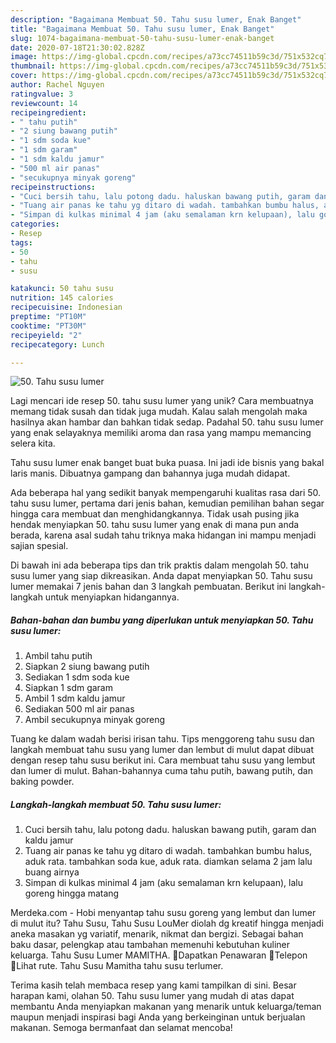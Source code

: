 ```yaml
---
description: "Bagaimana Membuat 50. Tahu susu lumer, Enak Banget"
title: "Bagaimana Membuat 50. Tahu susu lumer, Enak Banget"
slug: 1074-bagaimana-membuat-50-tahu-susu-lumer-enak-banget
date: 2020-07-18T21:30:02.828Z
image: https://img-global.cpcdn.com/recipes/a73cc74511b59c3d/751x532cq70/50-tahu-susu-lumer-foto-resep-utama.jpg
thumbnail: https://img-global.cpcdn.com/recipes/a73cc74511b59c3d/751x532cq70/50-tahu-susu-lumer-foto-resep-utama.jpg
cover: https://img-global.cpcdn.com/recipes/a73cc74511b59c3d/751x532cq70/50-tahu-susu-lumer-foto-resep-utama.jpg
author: Rachel Nguyen
ratingvalue: 3
reviewcount: 14
recipeingredient:
- " tahu putih"
- "2 siung bawang putih"
- "1 sdm soda kue"
- "1 sdm garam"
- "1 sdm kaldu jamur"
- "500 ml air panas"
- "secukupnya minyak goreng"
recipeinstructions:
- "Cuci bersih tahu, lalu potong dadu. haluskan bawang putih, garam dan kaldu jamur"
- "Tuang air panas ke tahu yg ditaro di wadah. tambahkan bumbu halus, aduk rata. tambahkan soda kue, aduk rata. diamkan selama 2 jam lalu buang airnya"
- "Simpan di kulkas minimal 4 jam (aku semalaman krn kelupaan), lalu goreng hingga matang"
categories:
- Resep
tags:
- 50
- tahu
- susu

katakunci: 50 tahu susu 
nutrition: 145 calories
recipecuisine: Indonesian
preptime: "PT10M"
cooktime: "PT30M"
recipeyield: "2"
recipecategory: Lunch

---
```



![50. Tahu susu lumer](https://img-global.cpcdn.com/recipes/a73cc74511b59c3d/751x532cq70/50-tahu-susu-lumer-foto-resep-utama.jpg)

Lagi mencari ide resep 50. tahu susu lumer yang unik? Cara membuatnya memang tidak susah dan tidak juga mudah. Kalau salah mengolah maka hasilnya akan hambar dan bahkan tidak sedap. Padahal 50. tahu susu lumer yang enak selayaknya memiliki aroma dan rasa yang mampu memancing selera kita.

Tahu susu lumer enak banget buat buka puasa. Ini jadi ide bisnis yang bakal laris manis. Dibuatnya gampang dan bahannya juga mudah didapat.

Ada beberapa hal yang sedikit banyak mempengaruhi kualitas rasa dari 50. tahu susu lumer, pertama dari jenis bahan, kemudian pemilihan bahan segar hingga cara membuat dan menghidangkannya. Tidak usah pusing jika hendak menyiapkan 50. tahu susu lumer yang enak di mana pun anda berada, karena asal sudah tahu triknya maka hidangan ini mampu menjadi sajian spesial.


Di bawah ini ada beberapa tips dan trik praktis dalam mengolah 50. tahu susu lumer yang siap dikreasikan. Anda dapat menyiapkan 50. Tahu susu lumer memakai 7 jenis bahan dan 3 langkah pembuatan. Berikut ini langkah-langkah untuk menyiapkan hidangannya.

<!--inarticleads1-->

##### Bahan-bahan dan bumbu yang diperlukan untuk menyiapkan 50. Tahu susu lumer:

1. Ambil  tahu putih
1. Siapkan 2 siung bawang putih
1. Sediakan 1 sdm soda kue
1. Siapkan 1 sdm garam
1. Ambil 1 sdm kaldu jamur
1. Sediakan 500 ml air panas
1. Ambil secukupnya minyak goreng


Tuang ke dalam wadah berisi irisan tahu. Tips menggoreng tahu susu dan langkah membuat tahu susu yang lumer dan lembut di mulut dapat dibuat dengan resep tahu susu berikut ini. Cara membuat tahu susu yang lembut dan lumer di mulut. Bahan-bahannya cuma tahu putih, bawang putih, dan baking powder. 

<!--inarticleads2-->

##### Langkah-langkah membuat 50. Tahu susu lumer:

1. Cuci bersih tahu, lalu potong dadu. haluskan bawang putih, garam dan kaldu jamur
1. Tuang air panas ke tahu yg ditaro di wadah. tambahkan bumbu halus, aduk rata. tambahkan soda kue, aduk rata. diamkan selama 2 jam lalu buang airnya
1. Simpan di kulkas minimal 4 jam (aku semalaman krn kelupaan), lalu goreng hingga matang


Merdeka.com - Hobi menyantap tahu susu goreng yang lembut dan lumer di mulut itu? Tahu Susu, Tahu Susu LouMer diolah dg kreatif hingga menjadi aneka masakan yg variatif, menarik, nikmat dan bergizi. Sebagai bahan baku dasar, pelengkap atau tambahan memenuhi kebutuhan kuliner keluarga. Tahu Susu Lumer MAMITHA. Dapatkan Penawaran Telepon Lihat rute. Tahu Susu Mamitha tahu susu terlumer. 

Terima kasih telah membaca resep yang kami tampilkan di sini. Besar harapan kami, olahan 50. Tahu susu lumer yang mudah di atas dapat membantu Anda menyiapkan makanan yang menarik untuk keluarga/teman maupun menjadi inspirasi bagi Anda yang berkeinginan untuk berjualan makanan. Semoga bermanfaat dan selamat mencoba!
